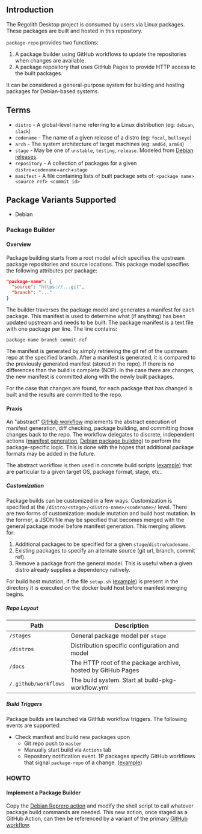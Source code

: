
## Introduction

The Regolith Desktop project is consumed by users via Linux packages.  These packages are built and hosted in this repository.

`package-repo` provides two functions: 
1. A package builder using GitHub workflows to update the repositories when changes are available.  
2. A package repository that uses GitHub Pages to provide HTTP access to the built packages.

It can be considered a general-purpose system for building and hosting packages for Debian-based systems.

## Terms

* `distro` - A global-level name referring to a Linux distribution (eg: `debian`, `slack`)
* `codename` - The name of a given release of a distro (eg: `focal`, `bullseye`)
* `arch` - The system architecture of target machines (eg: `amd64`, `arm64`)
* `stage` - May be one of `unstable`, `testing`, `release`. Modeled from [Debian releases](https://www.debian.org/releases/).
* `repository` - A collection of packages for a given `distro`+`codename`+`arch`+`stage`
* `manifest` - A file containing lists of built package sets of: `<package name> <source ref> <commit id>`

## Package Variants Supported
* Debian


### Package Builder

#### Overview

Package building starts from a root model which specifies the upstream package repositories and source locations.  This package model specifies the following attributes per package:

```json
"package-name": {
  "source": "https://...git",
  "branch": "..."
}
```

The builder traverses the package model and generates a manifest for each package.  This manifest is used to determine what (if anything) has been updated upstream and needs to be built.  The package manifest is a text file with one package per line.  The line contains:

```
package-name branch commit-ref
```

The manifest is generated by simply retrieving the git ref of the upstream repo at the specified branch.  After a manifest is generated, it is compared to the previously generated manifest (stored in the repo).  If there is no differences than the build is complete (NOP).  In the case there are changes, the new manifest is committed along with the newly built packages.

For the case that changes are found, for each package that has changed is built and the results are committed to the repo.

#### Praxis

An "abstract" [GitHub workflow](https://github.com/regolith-linux/package-repo/blob/master/.github/workflows/build-pkg-workflow.yml) implements the abstract execution of manifest generation, diff checking, package building, and committing those changes back to the repo.  The workflow delegates to discrete, independent actions ([manifest generation](https://github.com/kgilmer/build-model-manifest-action), [Debian package building](https://github.com/kgilmer/ingest-debian-reprepro-action)) to perform the package-specific logic. This is done with the hopes that additional package formats may be added in the future.  

The abstract workflow is then used in concrete build scripts ([example](https://github.com/regolith-linux/package-repo/blob/master/.github/workflows/build-testing-debian-bullseye-arm64.yml)) that are particular to a given target OS, package format, stage, etc..

##### Customization

Package builds can be customized in a few ways.  Customization is specified at the `/distro/<stage>/<distro-name>/<codename>/` level.  There are two forms of customization: module mutation and build host mutation.  In the former, a JSON file may be specified that becomes merged with the general package model before manifest generation.  This merging allows for: 

1. Additional packages to be specified for a given `stage`/`distro`/`codename`.
2. Existing packages to specify an alternate source (git url, branch, commit ref).
3. Remove a package from the general model.  This is useful when a given distro already supplies a dependency natively.

For build host mutation, if the file `setup.sh` ([example](distros/release/debian/bullseye/setup.sh)) is present in the directory it is executed on the docker build host before manifest merging begins.

##### Repo Layout

|Path   |Description   |
|---|---|
| `/stages` | General package model per `stage` |
| `/distros` | Distribution specific configuration and model |
| `/docs` | The HTTP root of the package archive, hosted by GitHub Pages |
| `/.github/workflows` | The build system.  Start at build-pkg-workflow.yml |

##### Build Triggers

Package builds are launched via GitHub workflow triggers.  The following events are supported:
* Check manifest and build new packages upon
  * Git repo push to `master`
  * Manually start build via `Actions` tab
  * Repository notification event. 1P packages specify GitHub workflows that signal `package-repo` of a change. ([example](https://github.com/regolith-linux/regolith-desktop/blob/master/.github/workflows/pkg-change-broadcast.yml))

### HOWTO

#### Implement a Package Builder

Copy the [Debian Reprero action](https://github.com/kgilmer/ingest-debian-reprepro-action) and modify the shell script to call whatever package build commands are needed.  This new action, once staged as a GitHub Action, can then be referenced by a variant of the primary [GitHub workflow](https://github.com/regolith-linux/package-repo/blob/master/.github/workflows/build-pkg-workflow.yml).